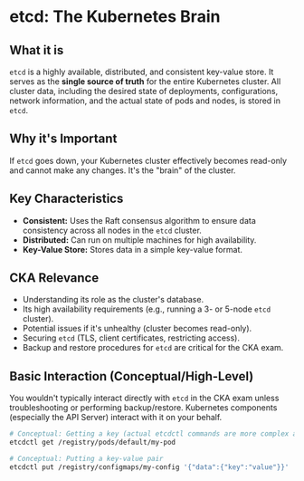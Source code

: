 # etcd: The Kubernetes Brain

## What it is
`etcd` is a highly available, distributed, and consistent key-value store. It serves as the **single source of truth** for the entire Kubernetes cluster. All cluster data, including the desired state of deployments, configurations, network information, and the actual state of pods and nodes, is stored in `etcd`.

## Why it's Important
If `etcd` goes down, your Kubernetes cluster effectively becomes read-only and cannot make any changes. It's the "brain" of the cluster.

## Key Characteristics
* **Consistent:** Uses the Raft consensus algorithm to ensure data consistency across all nodes in the `etcd` cluster.
* **Distributed:** Can run on multiple machines for high availability.
* **Key-Value Store:** Stores data in a simple key-value format.

## CKA Relevance
* Understanding its role as the cluster's database.
* Its high availability requirements (e.g., running a 3- or 5-node `etcd` cluster).
* Potential issues if it's unhealthy (cluster becomes read-only).
* Securing `etcd` (TLS, client certificates, restricting access).
* Backup and restore procedures for `etcd` are critical for the CKA exam.

## Basic Interaction (Conceptual/High-Level)
You wouldn't typically interact directly with `etcd` in the CKA exam unless troubleshooting or performing backup/restore. Kubernetes components (especially the API Server) interact with it on your behalf.

```bash
# Conceptual: Getting a key (actual etcdctl commands are more complex and require setup)
etcdctl get /registry/pods/default/my-pod

# Conceptual: Putting a key-value pair
etcdctl put /registry/configmaps/my-config '{"data":{"key":"value"}}'
